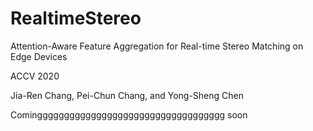 # RealtimeStereo

Attention-Aware Feature Aggregation for Real-time Stereo Matching on Edge Devices

ACCV 2020

Jia-Ren Chang, Pei-Chun Chang, and Yong-Sheng Chen

Cominggggggggggggggggggggggggggggggggggg soon
